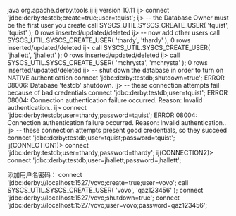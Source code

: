 java org.apache.derby.tools.ij
ij version 10.11
ij> connect 'jdbc:derby:testdb;create=true;user=tquist';
ij> -- the Database Owner must be the first user you create
call SYSCS_UTIL.SYSCS_CREATE_USER( 'tquist', 'tquist' );
0 rows inserted/updated/deleted
ij> -- now add other users
call SYSCS_UTIL.SYSCS_CREATE_USER( 'thardy', 'thardy' );
0 rows inserted/updated/deleted
ij> call SYSCS_UTIL.SYSCS_CREATE_USER( 'jhallett', 'jhallett' );
0 rows inserted/updated/deleted
ij> call SYSCS_UTIL.SYSCS_CREATE_USER( 'mchrysta', 'mchrysta' );
0 rows inserted/updated/deleted
ij> -- shut down the database in order to turn on NATIVE authentication
connect 'jdbc:derby:testdb;shutdown=true';
ERROR 08006: Database 'testdb' shutdown.
ij> -- these connection attempts fail because of bad credentials
connect 'jdbc:derby:testdb;user=tquist';
ERROR 08004: Connection authentication failure occurred.  Reason: Invalid authentication..
ij> connect 'jdbc:derby:testdb;user=thardy;password=tquist';
ERROR 08004: Connection authentication failure occurred.  Reason: Invalid authentication..
ij> -- these connection attempts present good credentials, so they succeed
connect 'jdbc:derby:testdb;user=tquist;password=tquist';
ij(CONNECTION1)> connect 'jdbc:derby:testdb;user=thardy;password=thardy';
ij(CONNECTION2)> connect 'jdbc:derby:testdb;user=jhallett;password=jhallett';

添加用户名密码：
connect 'jdbc:derby://localhost:1527/vovo;create=true;user=vovo';
call SYSCS_UTIL.SYSCS_CREATE_USER( 'vovo', 'qaz123456' );
connect 'jdbc:derby://localhost:1527/vovo;shutdown=true';
connect 'jdbc:derby://localhost:1527/vovo;user=vovo;password=qaz123456';

